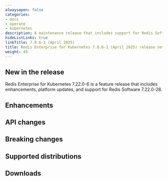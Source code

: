 ```yaml
---
alwaysopen: false
categories:
- docs
- operate
- kubernetes
description: A maintenance release that includes support for Redis Software 7.8.6-36.
hideListLinks: true
linkTitle: 7.8.6-1 (April 2025)
title: Redis Enterprise for Kubernetes 7.8.6-1 (April 2025) release notes
weight: 49
---
```


## New in the release

Redis Enterprise for Kubernetes 7.22.0-6 is a feature release that includes enhancements, platform updates, and support for Redis Software 7.22.0-28.

## Enhancements

## API changes

## Breaking changes

## Supported distributions

## Downloads
